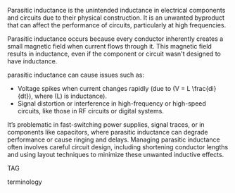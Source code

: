 Parasitic inductance is the unintended inductance in electrical components and circuits due to their physical construction. It is an unwanted byproduct that can affect the performance of circuits, particularly at high frequencies.

Parasitic inductance occurs because every conductor inherently creates a small magnetic field when current flows through it. This magnetic field results in inductance, even if the component or circuit wasn't designed to have inductance.

parasitic inductance can cause issues such as:

- Voltage spikes when current changes rapidly (due to \(V = L \frac{di}{dt}\), where \(L\) is inductance).
- Signal distortion or interference in high-frequency or high-speed circuits, like those in RF circuits or digital systems.

It’s problematic in fast-switching power supplies, signal traces, or in components like capacitors, where parasitic inductance can degrade performance or cause ringing and delays. Managing parasitic inductance often involves careful circuit design, including shortening conductor lengths and using layout techniques to minimize these unwanted inductive effects.

TAG

terminology
